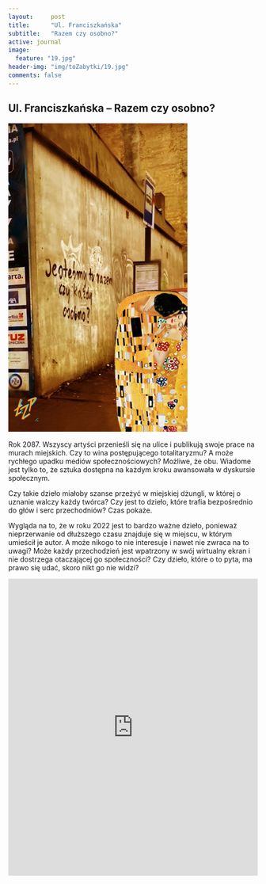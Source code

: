 ```yaml
---
layout:     post
title:      "Ul. Franciszkańska"
subtitle:   "Razem czy osobno?"
active: journal
image:
  feature: "19.jpg"
header-img: "img/toZabytki/19.jpg"
comments: false
---
```


## Ul. Franciszkańska – Razem czy osobno?

![03](../../img/toZabytki/19.jpg)

<p>
Rok 2087. Wszyscy artyści przenieśli się na ulice i publikują swoje prace na murach miejskich. Czy to wina postępującego totalitaryzmu? A może rychłego upadku mediów społecznościowych? Możliwe, że obu. Wiadome jest tylko to, że sztuka dostępna na każdym kroku awansowała w dyskursie społecznym.</p>
<p>
Czy takie dzieło miałoby szanse przeżyć w miejskiej dżungli, w której o uznanie walczy każdy twórca? Czy jest to dzieło, które trafia bezpośrednio do głów i serc przechodniów? Czas pokaże. 
</p>
<p>
Wygląda na to, że w roku 2022 jest to bardzo ważne dzieło, ponieważ nieprzerwanie od dłuższego czasu znajduje się w miejscu, w którym umieścił je autor. A może nikogo to nie interesuje i nawet nie zwraca na to uwagi? Może każdy przechodzień jest wpatrzony w swój wirtualny ekran i nie dostrzega otaczającej go społeczności? Czy dzieło, które o to pyta, ma prawo się udać, skoro nikt go nie widzi?
</p>

<iframe src="https://www.google.com/maps/embed?pb=!1m18!1m12!1m3!1d2467.88131698506!2d19.459824700000002!3d51.7900553!2m3!1f0!2f0!3f0!3m2!1i1024!2i768!4f13.1!3m3!1m2!1s0x471bcae641b08dab%3A0x319289ed1e60597!2zRnJhbmNpc3prYcWEc2thLCA5MC0wMDEgxYHDs2TFug!5e0!3m2!1sen!2spl!4v1653514682608!5m2!1sen!2spl" width="100%" height="600" style="border:0;" allowfullscreen="" loading="lazy" referrerpolicy="no-referrer-when-downgrade"></iframe>